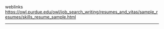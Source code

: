 weblinks https://owl.purdue.edu/owl/job_search_writing/resumes_and_vitas/sample_resumes/skills_resume_sample.html
___
